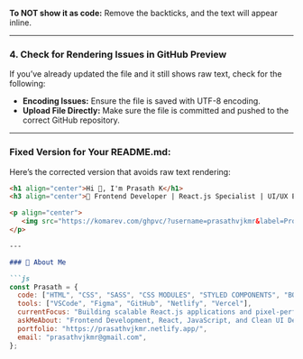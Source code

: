 
**To NOT show it as code:**
Remove the backticks, and the text will appear inline.

---

### 4. **Check for Rendering Issues in GitHub Preview**  
If you’ve already updated the file and it still shows raw text, check for the following:

- **Encoding Issues:** Ensure the file is saved with UTF-8 encoding.
- **Upload File Directly:** Make sure the file is committed and pushed to the correct GitHub repository.

---

### Fixed Version for Your README.md:
Here’s the corrected version that avoids raw text rendering:

```markdown
<h1 align="center">Hi 👋, I'm Prasath K</h1>
<h3 align="center">🚀 Frontend Developer | React.js Specialist | UI/UX Enthusiast</h3>

<p align="center">
   <img src="https://komarev.com/ghpvc/?username=prasathvjkmr&label=Profile%20views&color=blueviolet&style=flat" alt="Profile Views" /> 
</p>

---

### 🌟 About Me

```js
const Prasath = {
  code: ["HTML", "CSS", "SASS", "CSS MODULES", "STYLED COMPONENTS", "BOOTSTRAP", "JavaScript", "React", "Gatsby"],
  tools: ["VSCode", "Figma", "GitHub", "Netlify", "Vercel"],
  currentFocus: "Building scalable React.js applications and pixel-perfect UI/UX",
  askMeAbout: "Frontend Development, React, JavaScript, and Clean UI Design",
  portfolio: "https://prasathvjkmr.netlify.app/",
  email: "prasathvjkmr@gmail.com",
};
